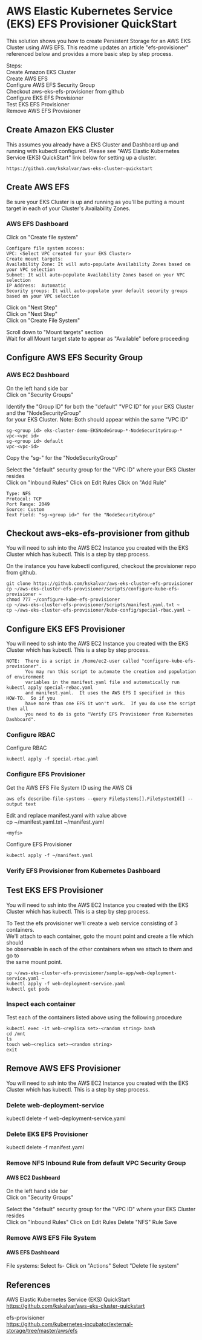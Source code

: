 AWS Elastic Kubernetes Service (EKS) EFS Provisioner QuickStart  
===============================================

This solution shows you how to create Persistent Storage for an AWS EKS Cluster using AWS EFS. This readme updates an article "efs-provisioner" referenced below and provides a more basic step by step process.  

Steps:  
  Create Amazon EKS Cluster  
  Create AWS EFS  
  Configure AWS EFS Security Group  
  Checkout aws-eks-efs-provisioner from github  
  Configure EKS EFS Provisioner  
  Test EKS EFS Provisioner  
  Remove AWS EFS Provisioner  
  
  
## Create Amazon EKS Cluster
This assumes you already have a EKS Cluster and Dashboard up and running with kubectl configured.
Please see "AWS Elastic Kubernetes Service (EKS) QuickStart" link below for setting up a cluster.    
```
https://github.com/kskalvar/aws-eks-cluster-quickstart
```

## Create AWS EFS
Be sure your EKS Cluster is up and running as you'll be putting a mount target in each of your Cluster's Availability Zones.

### AWS EFS Dashboard
Click on "Create file system"  
```
Configure file system access:
VPC: <Select VPC created for your EKS Cluster>
Create mount targets:
Availability Zone: It will auto-populate Availability Zones based on your VPC selection
Subnet: It will auto-populate Availability Zones based on your VPC selection
IP Address:  Automatic
Security groups: It will auto-populate your default security groups based on your VPC selection
```
Click on "Next Step"  
Click on "Next Step"  
Click on "Create File System"  

Scroll down to "Mount targets" section  
Wait for all Mount target state to appear as "Available" before proceeding  

## Configure AWS EFS Security Group
### AWS EC2 Dashboard
On the left hand side bar  
Click on "Security Groups"  

Identify the "Group ID" for both the "default" "VPC ID" for your EKS Cluster and the "NodeSecurityGroup"    
for your EKS Cluster.  Note:  Both should appear within the same "VPC ID"
```
sg-<group id> eks-cluster-demo-EKSNodeGroup-*-NodeSecurityGroup-*   vpc-<vpc id>
sg-<group id> default                                               vpc-<vpc-id>
```
Copy the "sg-<group id>" for the "NodeSecurityGroup"  

Select the "default" security group for the "VPC ID" where your EKS Cluster resides  
Click on "Inbound Rules"
Click on Edit Rules
Click on "Add Rule"
```
Type: NFS
Protocol: TCP
Port Range: 2049
Source: Custom
Text Field: "sg-<group id>" for the "NodeSecurityGroup"
```

## Checkout aws-eks-efs-provisioner from github
You will need to ssh into the AWS EC2 Instance you created with the EKS Cluster which has kubectl. This is a step by step process.   

On the instance you have kubectl configured, checkout the provisioner repo from github.  
```
git clone https://github.com/kskalvar/aws-eks-cluster-efs-provisioner
cp ~/aws-eks-cluster-efs-provisioner/scripts/configure-kube-efs-provisioner ~
chmod 777 ~/configure-kube-efs-provisioner
cp ~/aws-eks-cluster-efs-provisioner/scripts/manifest.yaml.txt ~
cp ~/aws-eks-cluster-efs-provisioner/kube-config/special-rbac.yaml ~
```

## Configure EKS EFS Provisioner
You will need to ssh into the AWS EC2 Instance you created with the EKS Cluster which has kubectl. This is a step by step process.  
```
NOTE:  There is a script in /home/ec2-user called "configure-kube-efs-provisioner".  
       You may run this script to automate the creation and population of environment 
       variables in the manifest.yaml file and automatically run kubectl apply special-rebac.yaml
       and manifest.yaml.  It uses the AWS EFS I specified in this HOW-TO.  So if you
       have more than one EFS it won't work.  If you do use the script then all
       you need to do is goto "Verify EFS Provisioner from Kubernetes Dashboard".
```

### Configure RBAC
Configure RBAC
``` 
kubectl apply -f special-rbac.yaml  
```
### Configure EFS Provisioner
Get the AWS EFS File System ID using the AWS Cli
```
aws efs describe-file-systems --query FileSystems[].FileSystemId[] --output text
```

Edit and replace manifest.yaml with value above  
cp ~/manifest.yaml.txt ~/manifest.yaml  
```
<myfs>
```

Configure EFS Provisioner
```
kubectl apply -f ~/manifest.yaml
```

### Verify EFS Provisioner from Kubernetes Dashboard



## Test EKS EFS Provisioner
You will need to ssh into the AWS EC2 Instance you created with the EKS Cluster which has kubectl. This is a step by step process.

To Test the efs provisioner we'll create a web service consisting of 3 containers.    
We'll attach to each container, goto the mount point and create a file which should  
be observable in each of the other containers when we attach to them and go to  
the same mount point.  
```
cp ~/aws-eks-cluster-efs-provisioner/sample-app/web-deployment-service.yaml ~
kubectl apply -f web-deployment-service.yaml
kubectl get pods
```

### Inspect each container 
Test each of the containers listed above using the following procedure
```
kubectl exec -it web-<replica set>-<random string> bash
cd /mnt
ls
touch web-<replica set>-<random string>
exit
```

## Remove AWS EFS Provisioner
You will need to ssh into the AWS EC2 Instance you created with the EKS Cluster which has kubectl. This is a step by step process.

### Delete web-deployment-service
kubectl delete -f web-deployment-service.yaml


### Delete EKS EFS Provisioner
kubectl delete -f manifest.yaml

### Remove NFS Inbound Rule from default VPC Security Group
#### AWS EC2 Dashboard
On the left hand side bar  
Click on "Security Groups"  

Select the "default" security group for the "VPC ID" where your EKS Cluster resides  
Click on "Inbound Rules"
Click on Edit Rules
Delete "NFS" Rule
Save

### Remove AWS EFS File System
#### AWS EFS Dashboard
File systems:
Select fs-<file system id>
Click on "Actions"
Select "Delete file system"


## References
AWS Elastic Kubernetes Service (EKS) QuickStart  
https://github.com/kskalvar/aws-eks-cluster-quickstart

efs-provisioner  
https://github.com/kubernetes-incubator/external-storage/tree/master/aws/efs

